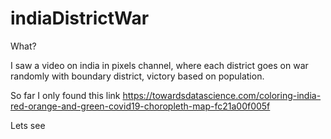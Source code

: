 # indiaDistrictWar

What?

I saw a video on india in pixels channel, where each district goes on war randomly with boundary district, victory based on population.

So far I only found this link
https://towardsdatascience.com/coloring-india-red-orange-and-green-covid19-choropleth-map-fc21a00f005f

Lets see
